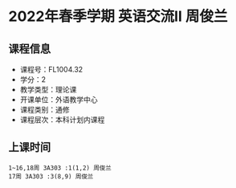 # 2022年春季学期 英语交流II 周俊兰






## 课程信息

- 课程号：FL1004.32
- 学分：2
- 教学类型：理论课
- 开课单位：外语教学中心
- 课程类别：通修
- 课程层次：本科计划内课程

## 上课时间

```
1~16,18周 3A303 :1(1,2) 周俊兰
17周 3A303 :3(8,9) 周俊兰
```

